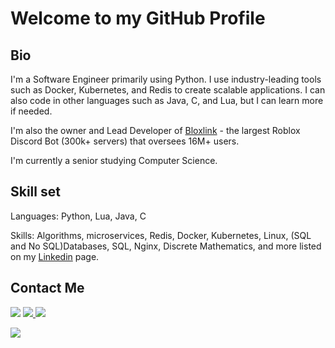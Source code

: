 # Welcome to my GitHub Profile

## Bio
I'm a Software Engineer primarily using Python. I use industry-leading tools such as Docker, Kubernetes, and Redis to create scalable applications. I can also code in other languages such as Java, C, and Lua, but I can learn more if needed.

I'm also the owner and Lead Developer of [Bloxlink](https://blox.link) - the largest Roblox Discord Bot (300k+ servers) that oversees 16M+ users.

I'm currently a senior studying Computer Science.

## Skill set
Languages: Python, Lua, Java, C

Skills: Algorithms, microservices, Redis, Docker, Kubernetes, Linux, (SQL and No SQL)Databases, SQL, Nginx, Discrete Mathematics, and more listed on my [Linkedin](https://www.linkedin.com/in/julien-k-xpbgf8inw/) page.

## Contact Me
<a href="mailto:me@julien.dev"><img src="https://img.shields.io/badge/gmail-%23D14836.svg?&style=for-the-badge&logo=gmail&logoColor=white"/></a>
<a href="https://discordapp.com/users/84117866944663552/"><img src="https://img.shields.io/badge/discord-%7389D8.svg?&color=7289da&style=for-the-badge&logo=discord&logoColor=white"/>
<a href="https://www.linkedin.com/in/julien-k-xpbgf8inw/"><img src="https://img.shields.io/badge/linkedin-%230077B5.svg?&style=for-the-badge&logo=linkedin&logoColor=white"/>

![](https://komarev.com/ghpvc/?username=xomien&style=flat-square)
